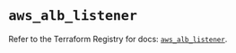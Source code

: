 # `aws_alb_listener`

Refer to the Terraform Registry for docs: [`aws_alb_listener`](https://registry.terraform.io/providers/hashicorp/aws/5.92.0/docs/resources/alb_listener).
